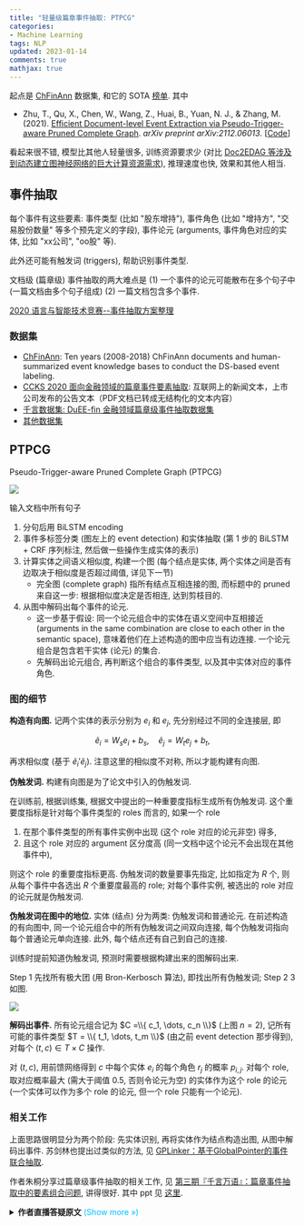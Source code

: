 ```yaml
---
title: "轻量级篇章事件抽取: PTPCG"
categories: 
- Machine Learning
tags: NLP
updated: 2023-01-14
comments: true
mathjax: true
---
```


起点是 [ChFinAnn](https://paperswithcode.com/dataset/chfinann) 数据集, 和它的 SOTA [榜单](https://paperswithcode.com/sota/document-level-event-extraction-on-chfinann). 其中

- Zhu, T., Qu, X., Chen, W., Wang, Z., Huai, B., Yuan, N. J., & Zhang, M. (2021). [Efficient Document-level Event Extraction via Pseudo-Trigger-aware Pruned Complete Graph](https://arxiv.org/pdf/2112.06013.pdf). *arXiv preprint arXiv:2112.06013*. [[Code](https://github.com/Spico197/DocEE)]

看起来很不错, 模型比其他人轻量很多, 训练资源要求少 (对比 [Doc2EDAG 等涉及到动态建立图神经网络的巨大计算资源需求](https://github.com/dolphin-zs/Doc2EDAG/issues/4)), 推理速度也快, 效果和其他人相当.

<!-- more -->

## 事件抽取

每个事件有这些要素: 事件类型 (比如 "股东增持"), 事件角色 (比如 "增持方", "交易股份数量" 等多个预先定义的字段), 事件论元 (arguments, 事件角色对应的实体, 比如 "xx公司", "oo股" 等). 

此外还可能有触发词 (triggers), 帮助识别事件类型.

文档级 (篇章级) 事件抽取的两大难点是 (1) 一个事件的论元可能散布在多个句子中 (一篇文档由多个句子组成) (2) 一篇文档包含多个事件.

[2020 语言与智能技术竞赛--事件抽取方案整理](https://zhuanlan.zhihu.com/p/151741570)

### 数据集

- [ChFinAnn](https://github.com/dolphin-zs/Doc2EDAG/blob/master/Data.zip): Ten years (2008-2018) ChFinAnn documents and human-summarized event knowledge bases to conduct the DS-based event labeling.
- [CCKS 2020 面向金融领域的篇章事件要素抽取](https://www.biendata.xyz/competition/ccks_2020_4_2/): 互联网上的新闻文本，上市公司发布的公告文本（PDF文档已转成无结构化的文本内容）
- [千言数据集: DuEE-fin 金融领域篇章级事件抽取数据集](https://www.luge.ai/#/luge/dataDetail?id=7)
- [其他数据集](https://zhuanlan.zhihu.com/p/443260886)

## PTPCG

Pseudo-Trigger-aware Pruned Complete Graph (PTPCG)

![](https://shiina18.github.io/assets/posts/images/83300201257077.png)

输入文档中所有句子

1. 分句后用 BiLSTM encoding
2. 事件多标签分类 (图左上的 event detection) 和实体抽取 (第 1 步的 BiLSTM + CRF 序列标注, 然后做一些操作生成实体的表示)
3. 计算实体之间语义相似度, 构建一个图 (每个结点是实体, 两个实体之间是否有边取决于相似度是否超过阈值, 详见下一节)
    - 完全图 (complete graph) 指所有结点互相连接的图, 而标题中的 pruned 来自这一步: 根据相似度决定是否相连, 达到剪枝目的.
4. 从图中解码出每个事件的论元.
    - 这一步基于假设: 同一个论元组合中的实体在语义空间中互相接近 (arguments in the same combination are close to each other in the semantic space), 意味着他们在上述构造的图中应当有边连接. 一个论元组合是包含若干实体 (论元) 的集合.
    - 先解码出论元组合, 再判断这个组合的事件类型, 以及其中实体对应的事件角色.

### 图的细节

**构造有向图.** 记两个实体的表示分别为 $e_i$ 和 $e_j$, 先分别经过不同的全连接层, 即

$$
\tilde e_i = W_s e_i + b_s, \quad \tilde e_j = W_t e_j + b_t,
$$

再求相似度 (基于 $\tilde e_i' \tilde e_j$). 注意这里的相似度不对称, 所以才能构建有向图.

**伪触发词.** 构建有向图是为了论文中引入的伪触发词.

在训练前, 根据训练集, 根据文中提出的一种重要度指标生成所有伪触发词. 这个重要度指标是针对每个事件类型的 roles 而言的, 如果一个 role

1. 在那个事件类型的所有事件实例中出现 (这个 role 对应的论元非空) 得多,
2. 且这个 role 对应的 argument 区分度高 (同一文档中这个论元不会出现在其他事件中),

则这个 role 的重要度指标更高. 伪触发词的数量要事先指定, 比如指定为 $R$ 个, 则从每个事件中各选出 $R$ 个重要度最高的 role; 对每个事件实例, 被选出的 role 对应的论元就是伪触发词.

**伪触发词在图中的地位.** 实体 (结点) 分为两类: 伪触发词和普通论元. 在前述构造的有向图中, 同一个论元组合中的所有伪触发词之间双向连接, 每个伪触发词指向每个普通论元单向连接. 此外, 每个结点还有自己到自己的连接.

训练时提前知道伪触发词, 预测时需要根据构建出来的图解码出来. 

Step 1 先找所有极大团 (用 Bron-Kerbosch 算法), 即找出所有伪触发词; Step 2 3 如图.

![](https://shiina18.github.io/assets/posts/images/365251317239576.png)

**解码出事件.** 所有论元组合记为 $C =\\{ c_1, \dots, c_n \\}$ (上图 $n=2$), 记所有可能的事件类型 $T = \\{ t_1, \dots, t_m \\}$ (由之前 event detection 那步得到),  对每个 $(t, c) \in T \times C$ 操作. 

对 $(t, c)$, 用前馈网络得到 $c$ 中每个实体 $e_i$ 的每个角色 $r_j$ 的概率 $p_{i, j}$. 对每个 role, 取对应概率最大 (需大于阈值 0.5, 否则令论元为空) 的实体作为这个 role 的论元 (一个实体可以作为多个 role 的论元, 但一个 role 只能有一个论元).

### 相关工作

上面思路很明显分为两个阶段: 先实体识别, 再将实体作为结点构造出图, 从图中解码出事件. 苏剑林也提出过类似的方法, 见 [GPLinker：基于GlobalPointer的事件联合抽取](https://kexue.fm/archives/8926).

作者朱桐分享过篇章级事件抽取的相关工作, 见 [第三期『千言万语』：篇章事件抽取中的要素组合问题](https://www.bilibili.com/video/BV1JK411o7se/), 讲得很好. 其中 ppt 见 [这里](https://spico197.github.io/files/朱桐-千言分享-篇章事件抽取中的要素组合问题-20221123.pdf).

<details><summary><b>作者直播答疑原文</b><font color="deepskyblue"> (Show more &raquo;)</font></summary>
<p>谢谢大家的参与，我回答下刚刚没来得及说的其它问题。如果还有其它问题，欢迎大家留言讨论~</p>
<pre><code>Q1：长度超出512的怎么解决呢
A1：现在的方案大部分用的是切句，以句子为单位先做要素抽取，再做要素组合。如果长度分布超出限制不多的话还是拼接比较好。

Q2：这些内容不需要提前预训练吗
A2：没有使用预训练。基于EDAG的方法如果加了预训练模型会爆显存（32G），训不起来。PTPCG加了预训练模型在DuEE-Fin数据集上单模能到68%左右的水平。

Q3：是沿着上下文匹配到人名就是参与人吗？如果上文是：海绵宝宝要加班来不了。能匹配吗？
A3：在DCFEE中是的，会匹配海绵宝宝（如果算是个人名的话hhh）。

Q4：这里也可以考虑用图神经网络吧
A4：GIT中对Doc2EDAG表示增强的方法主要就是图神经网络；而在PTPCG中，目的是还原一个图结构，所以就没做GNN了。可以使用GNN对已经构成的图做表示增强。

Q5：金融领域事件抽取的可用数据集只有这两个吗
A5：推荐使用百度千言DuEE-Fin和ChFinAnn。此外CCKS2020评测任务中也有篇章事件抽取任务，但是没有公布测试集。

Q6：是不是有点像spo？
A6：如果有触发词的话，也可以把要素组合方案看成一个三元组抽取过程，（触发词，要素角色，要素）。事实上已经有人做过相关工作了。

Q7：这些方法中，有没有使用预训练语言模型？
A7：可参考回答A2

Q8：不同事件间的要素会被打乱吗
A8：不会刻意打乱，但是不能保证输出的结果中要素一定是按原文顺序排列的，因为实体抽取后，要对mention做max-pooling，所以位置信息没有很好地利用到其实

Q9：实体抽取完之后的类别和要素角色是怎么对应
A9：这里只用了实体的类别，查表得一个类别embedding之后，直接和mention表示相加了，和要素角色并没有硬约束关系。

Q10：请问在句子级别事件抽取任务上表现如何
A10：没有做过测试

Q11：有做过基于few shot的实验吗？
A11：没有。全量数据上的效果还不是太好，few-shot估计很难

Q12：是否可以结合提示学习来做
A12：可以的，前提是用预训练模型，可以把prompting作为一个输入增强。不过我没做过测试

Q13：如果伪触发词角色对应的要素为空怎么办？
A13：那么只能为空了。如果全为空，不能构成任何组合的话，我们会加一个“默认组合”，即把所有的实体看成一个大组合

Q14：PTPCG模型会比百度的uie效果更好吗
A14：不好意思，没做过对比，如果有尝试过的同学欢迎讨论

Q15：请问如何看待金融事件类型繁杂的问题
A15：其实金融事件类型太少了还是，一些通用EE数据集中的类别会更多，上百种的也有

Q16：请问和UIEUIE相比效果如何
A16：请参考回答A14

Q17：实体的mention在不同事件有不同含义直接池化是否会带来影响
A17：还是有影响的，GIT中做了更多的尝试，对表示做了更多的增强，可以参考一下

Q18：有无事件抽取的baseline
A18：可以参考PaddleNLP中的事件抽取baseline，或者把今天提到的模型作为baseline尝试一下
</code></pre></details>
